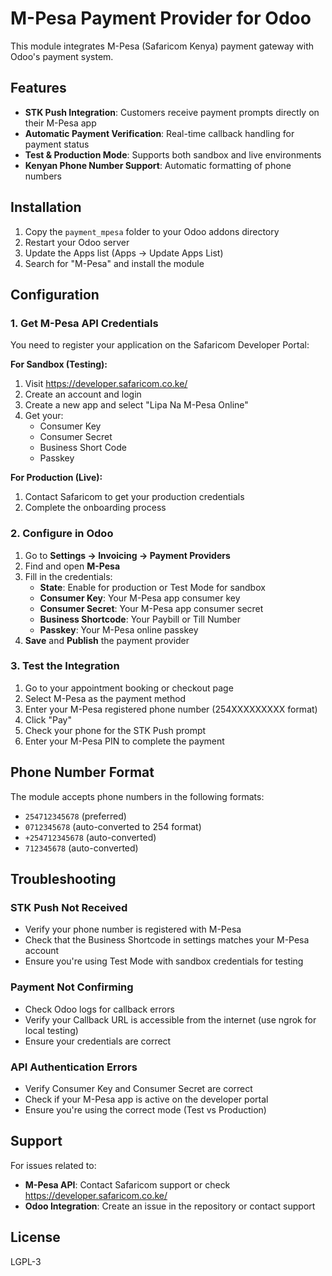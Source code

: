 # M-Pesa Payment Provider for Odoo

This module integrates M-Pesa (Safaricom Kenya) payment gateway with Odoo's payment system.

## Features

- **STK Push Integration**: Customers receive payment prompts directly on their M-Pesa app
- **Automatic Payment Verification**: Real-time callback handling for payment status
- **Test & Production Mode**: Supports both sandbox and live environments
- **Kenyan Phone Number Support**: Automatic formatting of phone numbers

## Installation

1. Copy the `payment_mpesa` folder to your Odoo addons directory
2. Restart your Odoo server
3. Update the Apps list (Apps → Update Apps List)
4. Search for "M-Pesa" and install the module

## Configuration

### 1. Get M-Pesa API Credentials

You need to register your application on the Safaricom Developer Portal:

**For Sandbox (Testing):**
1. Visit https://developer.safaricom.co.ke/
2. Create an account and login
3. Create a new app and select "Lipa Na M-Pesa Online"
4. Get your:
   - Consumer Key
   - Consumer Secret
   - Business Short Code
   - Passkey

**For Production (Live):**
1. Contact Safaricom to get your production credentials
2. Complete the onboarding process

### 2. Configure in Odoo

1. Go to **Settings → Invoicing → Payment Providers**
2. Find and open **M-Pesa**
3. Fill in the credentials:
   - **State**: Enable for production or Test Mode for sandbox
   - **Consumer Key**: Your M-Pesa app consumer key
   - **Consumer Secret**: Your M-Pesa app consumer secret
   - **Business Shortcode**: Your Paybill or Till Number
   - **Passkey**: Your M-Pesa online passkey
4. **Save** and **Publish** the payment provider

### 3. Test the Integration

1. Go to your appointment booking or checkout page
2. Select M-Pesa as the payment method
3. Enter your M-Pesa registered phone number (254XXXXXXXXX format)
4. Click "Pay"
5. Check your phone for the STK Push prompt
6. Enter your M-Pesa PIN to complete the payment

## Phone Number Format

The module accepts phone numbers in the following formats:
- `254712345678` (preferred)
- `0712345678` (auto-converted to 254 format)
- `+254712345678` (auto-converted)
- `712345678` (auto-converted)

## Troubleshooting

### STK Push Not Received

- Verify your phone number is registered with M-Pesa
- Check that the Business Shortcode in settings matches your M-Pesa account
- Ensure you're using Test Mode with sandbox credentials for testing

### Payment Not Confirming

- Check Odoo logs for callback errors
- Verify your Callback URL is accessible from the internet (use ngrok for local testing)
- Ensure your credentials are correct

### API Authentication Errors

- Verify Consumer Key and Consumer Secret are correct
- Check if your M-Pesa app is active on the developer portal
- Ensure you're using the correct mode (Test vs Production)

## Support

For issues related to:
- **M-Pesa API**: Contact Safaricom support or check https://developer.safaricom.co.ke/
- **Odoo Integration**: Create an issue in the repository or contact support

## License

LGPL-3

